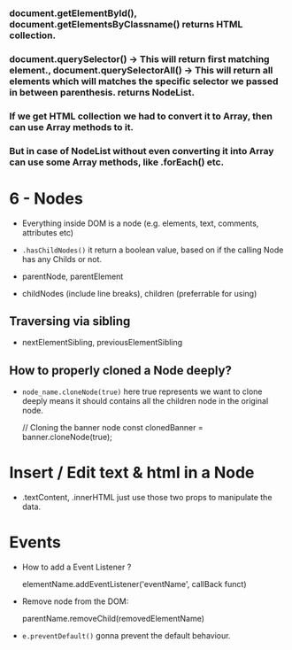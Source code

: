 ### document.getElementById(), document.getElementsByClassname()  returns HTML collection.

### document.querySelector() -> This will return first matching element., document.querySelectorAll() -> This will return all elements which will matches the specific selector we passed in between parenthesis. returns NodeList.

### If we get HTML collection we had to convert it to Array, then can use Array methods to it.

### But in case of NodeList without even converting it into Array can use some Array methods, like .forEach() etc.


# 6 - Nodes
- Everything inside DOM is a node (e.g. elements, text, comments, attributes etc)
- `.hasChildNodes()` it return a boolean value, based on if the calling Node has any Childs or not. 
- parentNode, parentElement

- childNodes (include line breaks), children (preferrable for using)

## Traversing via sibling
- nextElementSibling, previousElementSibling

## How to properly cloned a Node deeply?
- `node_name.cloneNode(true)` here true represents we want to clone deeply means it should contains all the children node in the original node.

    // Cloning the banner node
    const clonedBanner = banner.cloneNode(true);

# Insert / Edit text & html in a Node
- .textContent, .innerHTML just use those two props to manipulate the data.

# Events
- How to add a Event Listener ?

    elementName.addEventListener('eventName', callBack funct)

- Remove node from the DOM:

    parentName.removeChild(removedElementName)

- `e.preventDefault()` gonna prevent the default behaviour.